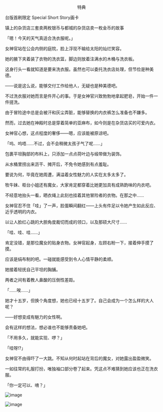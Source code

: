 <p align="center">特典</p>

台版首刷限定 Special Short Story画卡

镇上的杂货店三套卖两枚银币与都城的杂货店卖一枚金币的故事

「嗯！今天的天气真适合洗衣服呢。」

女神官站在公会内侧的庭院，脸上浮现不输给太阳的灿烂笑容。

她的腋下夹着装了衣物的洗衣篮，脚边则放着注满水的木桶与洗衣板。

这身行头一看就知道是要来洗衣服。虽然也可以委托洗衣店处理，但节俭是种美德。

——说是这么说，能够交付工作给他人，无疑也是种美德吧。

不过洗衣服对她而言是件开心的事。于是女神官兴致勃勃地拿起肥皂，开始一件一件搓洗。

由于冒险途中总是会被汗和灰尘弄脏，能够替换的内衣裤怎么准备也不嫌多。

然而，过去她在神殿时总是穿着简单的亚麻布，如今则是在杂货店买的可爱内衣。

女神官心想，这点程度的奢侈——嗯，应该能被原谅吧。

「呜、呜唔……不过，会不会稍微太孩子气了呢……」

包裹平坦胸部的布料上，只添加一点点荷叶边与缎带做为装饰。

从水桶里捞出来沥干、摊开后，不免令她感到有点羞耻。

要说为何，毕竟在她周遭，满溢着女性魅力的人实在太多太多了。

牧牛妹、柜台小姐还有魔女，大家肯定都穿着比她更加具有成熟韵味的内衣吧。

不经意地抬头一看，晒衣绳上此刻也挂着其他冒险者的衣物。在那之中……

女神官忍不住「哇」了一声，脸蛋瞬间翻红——上头有件足以令她产生如此反应、 近乎透明的内衣。

以让人脸红心跳的大胆角度裁切而成的领口，以及那硕大尺寸……

「哇、哇、哇……」

肯定没错，是那位魔女的贴身衣物。女神官起身，左顾右盼一下，接着伸手摸了摸。

应该是绢布制的吧。一碰就能感受到令人心情平静的柔顺。

她接着轻抚自己平坦的胸脯。

两者之间有着教人鼻酸的压倒性差距。

「……唉……」

她才十五岁，但换个角度想，她也已经十五岁了。自己会成为一个怎么样的大人呢？

——好想变成有魅力的女性啊。

会有这样的想法，想必谁也不能够责备她吧。

「不用多久，就能实现、啰？」

「哇呀!?」

女神官不由得吓了一大跳。不知从何时起站在背后的魔女，对她露出盈盈微笑。

一如往常的礼服打扮，唯独袖口部分卷了起来。凭这点不难猜到她应该也正在洗衣服。

「你一定可以、唷？」

![image](http://pic.wenku8.com/pictures/2/2084/80902/96502.jpg)

![image](http://pic.wenku8.com/pictures/2/2084/80902/96503.jpg)

